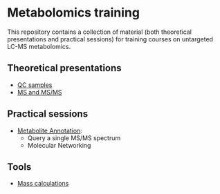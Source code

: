 # Metabolomics training

This repository contains a collection of material (both theoretical presentations and practical sessions) for training courses on untargeted LC-MS metabolomics.  

## Theoretical presentations
  
  - [QC samples](https://mar-garcia.github.io/training_metabolomics/theoretical/QC_samples.html)  
  - [MS and MS/MS](https://mar-garcia.github.io/training_metabolomics/theoretical/MS_MSMS.html)
  

## Practical sessions  
  
  - [Metabolite Annotation](https://mar-garcia.github.io/training_metabolomics/practical/annotation.html):   
    - Query a single MS/MS spectrum  
    - Molecular Networking  
  
## Tools
  
  - [Mass calculations](https://garciamar.shinyapps.io/formula_finder/)
